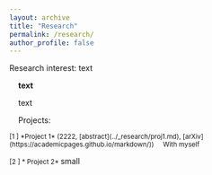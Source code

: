 ```yaml
---
layout: archive
title: "Research"
permalink: /research/
author_profile: false
---
```



Research interest: text

&nbsp;&nbsp;&nbsp; **text**

&nbsp;&nbsp;&nbsp; text

&nbsp;&nbsp;&nbsp; Projects:

<small>
[1 ] *Project 1* (2222, [abstract](../_research/proj1.md), [arXiv](https://academicpages.github.io/markdown/))  
&nbsp;&nbsp;&nbsp; With myself

[2 ] * Project 2*
</small>small
